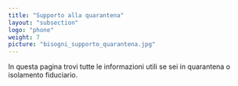 ```yaml
---
title: "Supporto alla quarantena"
layout: "subsection"
logo: "phone"
weight: 7
picture: "bisogni_supporto_quarantena.jpg"
---
```


In questa pagina trovi tutte le informazioni utili se sei in quarantena o isolamento fiduciario.
